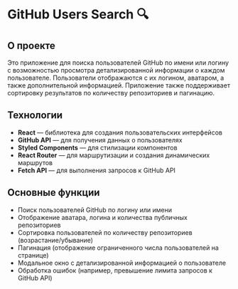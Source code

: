# GitHub Users Search 🔍

## О проекте

Это приложение для поиска пользователей GitHub по имени или логину с возможностью просмотра детализированной информации о каждом пользователе. Пользователи отображаются с их логином, аватаром, а также дополнительной информацией. Приложение также поддерживает сортировку результатов по количеству репозиториев и пагинацию.

## Технологии

- **React** — библиотека для создания пользовательских интерфейсов
- **GitHub API** — для получения данных о пользователях
- **Styled Components** — для стилизации компонентов
- **React Router** — для маршрутизации и создания динамических маршрутов
- **Fetch API** — для выполнения запросов к GitHub API

## Основные функции

- Поиск пользователей GitHub по логину или имени
- Отображение аватара, логина и количества публичных репозиториев
- Сортировка пользователей по количеству репозиториев (возрастание/убывание)
- Пагинация (отображение ограниченного числа пользователей на странице)
- Модальное окно с детализированной информацией о пользователе
- Обработка ошибок (например, превышение лимита запросов к GitHub API)
